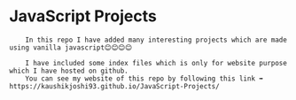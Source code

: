 # JavaScript Projects
        In this repo I have added many interesting projects which are made using vanilla javascript😊😊😊😊

        I have included some index files which is only for website purpose which I have hosted on github.
        You can see my website of this repo by following this link ➡️ https://kaushikjoshi93.github.io/JavaScript-Projects/
